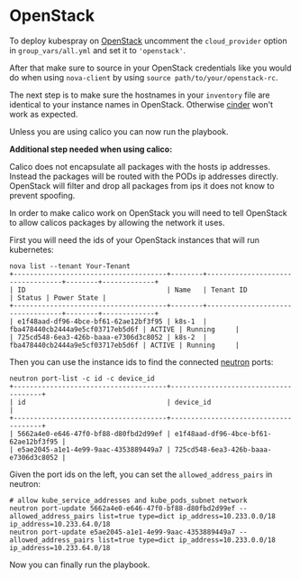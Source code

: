OpenStack
===============

To deploy kubespray on [OpenStack](https://www.openstack.org/) uncomment the `cloud_provider` option in `group_vars/all.yml` and set it to `'openstack'`.

After that make sure to source in your OpenStack credentials like you would do when using `nova-client` by using `source path/to/your/openstack-rc`.

The next step is to make sure the hostnames in your `inventory` file are identical to your instance names in OpenStack.
Otherwise [cinder](https://wiki.openstack.org/wiki/Cinder) won't work as expected.

Unless you are using calico you can now run the playbook.

**Additional step needed when using calico:**

Calico does not encapsulate all packages with the hosts ip addresses. Instead the packages will be routed with the PODs ip addresses directly.
OpenStack will filter and drop all packages from ips it does not know to prevent spoofing.

In order to make calico work on OpenStack you will need to tell OpenStack to allow calicos packages by allowing the network it uses.

First you will need the ids of your OpenStack instances that will run kubernetes:

    nova list --tenant Your-Tenant
    +--------------------------------------+--------+----------------------------------+--------+-------------+
    | ID                                   | Name   | Tenant ID                        | Status | Power State |
    +--------------------------------------+--------+----------------------------------+--------+-------------+
    | e1f48aad-df96-4bce-bf61-62ae12bf3f95 | k8s-1  | fba478440cb2444a9e5cf03717eb5d6f | ACTIVE | Running     |
    | 725cd548-6ea3-426b-baaa-e7306d3c8052 | k8s-2  | fba478440cb2444a9e5cf03717eb5d6f | ACTIVE | Running     |

Then you can use the instance ids to find the connected [neutron](https://wiki.openstack.org/wiki/Neutron) ports:

    neutron port-list -c id -c device_id
    +--------------------------------------+--------------------------------------+
    | id                                   | device_id                            |
    +--------------------------------------+--------------------------------------+
    | 5662a4e0-e646-47f0-bf88-d80fbd2d99ef | e1f48aad-df96-4bce-bf61-62ae12bf3f95 |
    | e5ae2045-a1e1-4e99-9aac-4353889449a7 | 725cd548-6ea3-426b-baaa-e7306d3c8052 |

Given the port ids on the left, you can set the `allowed_address_pairs` in neutron:

    # allow kube_service_addresses and kube_pods_subnet network
    neutron port-update 5662a4e0-e646-47f0-bf88-d80fbd2d99ef --allowed_address_pairs list=true type=dict ip_address=10.233.0.0/18 ip_address=10.233.64.0/18
    neutron port-update e5ae2045-a1e1-4e99-9aac-4353889449a7 --allowed_address_pairs list=true type=dict ip_address=10.233.0.0/18 ip_address=10.233.64.0/18

Now you can finally run the playbook.
